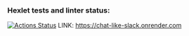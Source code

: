 ### Hexlet tests and linter status:
[![Actions Status](https://github.com/542993/frontend-project-12/workflows/hexlet-check/badge.svg)](https://github.com/542993/frontend-project-12/actions)
LINK: https://chat-like-slack.onrender.com

